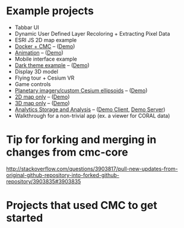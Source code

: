 # Example projects

* Tabbar UI
* Dynamic User Defined Layer Recoloring + Extracting Pixel Data
* ESRI JS 2D map example
* [Docker + CMC](https://podaac-git.jpl.nasa.gov:8443/cmc/cmc-example-docker) – ([Demo](http://graywhale:49160/))
* [Animation](https://podaac-git.jpl.nasa.gov:8443/cmc/cmc-animation) – ([Demo](http://graywhale:49165/))
* Mobile interface example
* [Dark theme example](https://podaac-git.jpl.nasa.gov:8443/cmc/cmc-example-dark-theme) – ([Demo](http://graywhale:49166/))
* Display 3D model
* Flying tour + Cesium VR
* Game controls
* [Planetary imagery/custom Cesium ellipsoids](https://podaac-git.jpl.nasa.gov:8443/cmc/cmc-example-planetary) – ([Demo](http://graywhale:49164/))
* [2D map only](https://podaac-git.jpl.nasa.gov:8443/cmc/cmc-example-2D-only) – ([Demo](http://graywhale:49167/))
* [3D map only](https://podaac-git.jpl.nasa.gov:8443/cmc/cmc-example-3D-only) – ([Demo](http://graywhale:49168/))
* [Analytics Storage and Analysis](https://podaac-git.jpl.nasa.gov:8443/cmc/cmc-example-analytics) – ([Demo Client](http://graywhale:49161/), [Demo Server](http://graywhale:49162/))
* Walkthrough for a non-trivial app (ex. a viewer for CORAL data)

# Tip for forking and merging in changes from cmc-core
http://stackoverflow.com/questions/3903817/pull-new-updates-from-original-github-repository-into-forked-github-repository/3903835#3903835

# Projects that used CMC to get started
